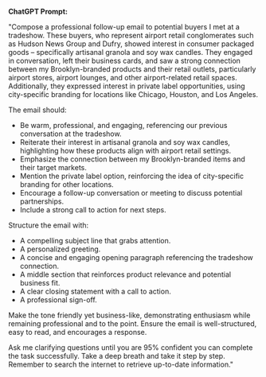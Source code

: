 **ChatGPT Prompt:**  

"Compose a professional follow-up email to potential buyers I met at a tradeshow. These buyers, who represent airport retail conglomerates such as Hudson News Group and Dufry, showed interest in consumer packaged goods – specifically artisanal granola and soy wax candles. They engaged in conversation, left their business cards, and saw a strong connection between my Brooklyn-branded products and their retail outlets, particularly airport stores, airport lounges, and other airport-related retail spaces. Additionally, they expressed interest in private label opportunities, using city-specific branding for locations like Chicago, Houston, and Los Angeles.  

The email should:  
- Be warm, professional, and engaging, referencing our previous conversation at the tradeshow.  
- Reiterate their interest in artisanal granola and soy wax candles, highlighting how these products align with airport retail settings.  
- Emphasize the connection between my Brooklyn-branded items and their target markets.  
- Mention the private label option, reinforcing the idea of city-specific branding for other locations.  
- Encourage a follow-up conversation or meeting to discuss potential partnerships.  
- Include a strong call to action for next steps.  

Structure the email with:  
- A compelling subject line that grabs attention.  
- A personalized greeting.  
- A concise and engaging opening paragraph referencing the tradeshow connection.  
- A middle section that reinforces product relevance and potential business fit.  
- A clear closing statement with a call to action.  
- A professional sign-off.  

Make the tone friendly yet business-like, demonstrating enthusiasm while remaining professional and to the point. Ensure the email is well-structured, easy to read, and encourages a response.  

Ask me clarifying questions until you are 95% confident you can complete the task successfully. Take a deep breath and take it step by step. Remember to search the internet to retrieve up-to-date information."